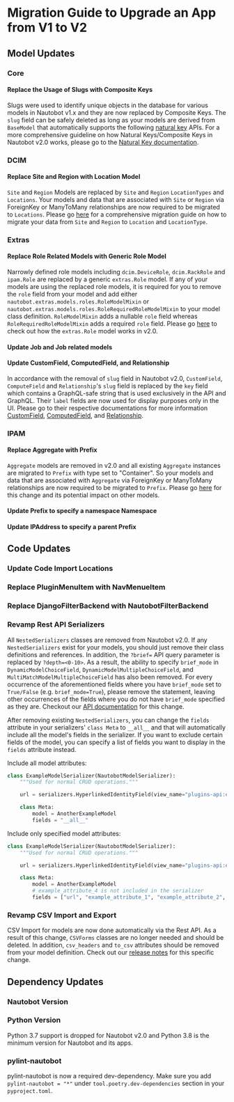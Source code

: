 # Migration Guide to Upgrade an App from V1 to V2

## Model Updates

### Core

#### Replace the Usage of Slugs with Composite Keys

Slugs were used to identify unique objects in the database for various models in Nautobot v1.x and they are now replaced by Composite Keys. The `slug` field can be safely deleted as long as your models are derived from `BaseModel` that automatically supports the following [natural key](https://docs.djangoproject.com/en/3.2/topics/serialization#natural-keys) APIs. For a more comprehensive guideline on how Natural Keys/Composite Keys in Nautobot v2.0 works, please go to the [Natural Key documentation](../../core/natural-keys.md).

### DCIM

#### Replace Site and Region with Location Model

`Site` and `Region` Models are replaced by `Site` and `Region` `LocationTypes` and `Locations`. Your models and data that are associated with `Site` or `Region` via ForeignKey or ManyToMany relationships are now required to be migrated to `Locations`. Please go [here](region-and-site-to-location.md) for a comprehensive migration guide on how to migrate your data from `Site` and `Region` to `Location` and `LocationType`.

### Extras

#### Replace Role Related Models with Generic Role Model

Narrowly defined role models including `dcim.DeviceRole`, `dcim.RackRole` and `ipam.Role` are replaced by a generic `extras.Role` model. If any of your models are using the replaced role models, it is required for you to remove the `role` field from your model and add either `nautobot.extras.models.roles.RoleModelMixin` or `nautobot.extras.models.roles.RoleRequiredRoleModelMixin` to your model class definition. `RoleModelMixin` adds a nullable `role` field whereas `RoleRequiredRoleModelMixin` adds a required `role` field. Please go [here](../../core/role-internals.md) to check out how the `extras.Role` model works in v2.0.

#### Update Job and Job related models

#### Update CustomField, ComputedField, and Relationship

In accordance with the removal of `slug` field in Nautobot v2.0, `CustomField`, `ComputeField` and `Relationship`'s `slug` field is replaced by the `key` field which contains a GraphQL-safe string that is used exclusively in the API and GraphQL. Their `label` fields are now used for display purposes only in the UI. Please go to their respective documentations for more information [CustomField](../../../user-guide/feature-guides/custom-fields.md), [ComputedField](../../../user-guide/platform-functionality/computedfield.md), and [Relationship](../../../user-guide/feature-guides/relationships.md).

### IPAM

#### Replace Aggregate with Prefix

`Aggregate` models are removed in v2.0 and all existing `Aggregate` instances are migrated to `Prefix` with type set to "Container". So your models and data that are associated with `Aggregate` via ForeignKey or ManyToMany relationships are now required to be migrated to `Prefix`. Please go [here](../../../user-guide/administration/upgrading/from-v1/upgrading-from-nautobot-v1.md) for this change and its potential impact on other models.

#### Update Prefix to specify a namespace Namespace

#### Update IPAddress to specify a parent Prefix

## Code Updates

### Update Code Import Locations

### Replace PluginMenuItem with NavMenueItem

### Replace DjangoFilterBackend with NautobotFilterBackend

### Revamp Rest API Serializers

All `NestedSerializers` classes are removed from Nautobot v2.0. If any `NestedSerializers` exist for your models, you should just remove their class definitions and references. In addition, the `?brief=` API query parameter is replaced by `?depth=<0-10>`. As a result, the ability to specify `brief_mode` in `DynamicModelChoiceField`, `DynamicModelMultipleChoiceField`, and `MultiMatchModelMultipleChoiceField` has also been removed. For every occurrence of the aforementioned fields where you have `brief_mode` set to `True/False` (e.g. `brief_mode=True`), please remove the statement, leaving other occurrences of the fields where you do not have `brief_mode` specified as they are. Checkout our [API documentation](../../../user-guide/platform-functionality/rest-api/overview.md#depth-query-parameter) for this change.

After removing existing `NestedSerializers`, you can change the `fields` attribute in your serializers' `class Meta` to `__all__` and that will automatically include all the model's fields in the serializer. If you want to exclude certain fields of the model, you can specify a list of fields you want to display in the `fields` attribute instead.

Include all model attributes:

```python
class ExampleModelSerializer(NautobotModelSerializer):
    """Used for normal CRUD operations."""

    url = serializers.HyperlinkedIdentityField(view_name="plugins-api:example_plugin-api:anotherexamplemodel-detail")

    class Meta:
        model = AnotherExampleModel
        fields = "__all__"
```

Include only specified model attributes:

```python
class ExampleModelSerializer(NautobotModelSerializer):
    """Used for normal CRUD operations."""

    url = serializers.HyperlinkedIdentityField(view_name="plugins-api:example_plugin-api:anotherexamplemodel-detail")

    class Meta:
        model = AnotherExampleModel
        # example_attribute_4 is not included in the serializer
        fields = ["url", "example_attribute_1", "example_attribute_2", "example_attribute_3"]
```

### Revamp CSV Import and Export

CSV Import for models are now done automatically via the Rest API. As a result of this change, `CSVForms` classes are no longer needed and should be deleted. In addition, `csv_headers` and `to_csv` attributes should be removed from your model definition. Check out our [release notes](../../../release-notes/version-2.0.md#revamped-csv-import-and-export-2569-3715) for this specific change.

## Dependency Updates

### Nautobot Version

### Python Version

Python 3.7 support is dropped for Nautobot v2.0 and Python 3.8 is the minimum version for Nautobot and its apps.

### pylint-nautobot

pylint-nautobot is now a required dev-dependency. Make sure you add `pylint-nautobot = "*"` under `tool.poetry.dev-dependencies` section in your `pyproject.toml`.
